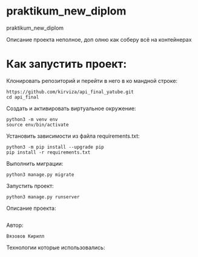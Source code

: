 # praktikum_new_diplom
praktikum_new_diplom

Описание проекта неполное, доп олню как соберу всё на контейнерах

# Как запустить проект:
Клонировать репозиторий и перейти в него в ко мандной строке:
```
https://github.com/kirviza/api_final_yatube.git
cd api_final
```

Cоздать и активировать виртуальное окружение:
```
python3 -m venv env
source env/bin/activate
```

Установить  зависимости из файла requirements.txt:
```
python3 -m pip install --upgrade pip
pip install -r requirements.txt
```

Выполнить миграции:
```
python3 manage.py migrate
```

Запустить проект:
```
python3 manage.py runserver
```

Описание проекта:
```

```

Автор:
```
Вязовов Кирилл
```

Технологии которые использовались:
```

```

